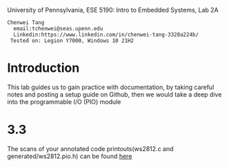 University of Pennsylvania, ESE 5190: Intro to Embedded Systems, Lab 2A

```
Chenwei Tang
  email:tchenwei@seas.upenn.edu
  Linkedin:https://www.linkedin.com/in/chenwei-tang-3328a224b/
 Tested on: Legion Y7000, Windows 10 21H2
```
# Introduction
This lab guides us to gain practice with documentation, by taking careful notes and posting a setup guide on Github, then we would take a deep dive into the programmable I/O (PIO) module
# 3.3
The scans of your annotated code printouts(ws2812.c and generated/ws2812.pio.h) can be found [here](https://github.com/Chenwei-Tang/ese5190-2022-lab2-into-the-void-star/blob/main/Part3/3.3.pdf)
